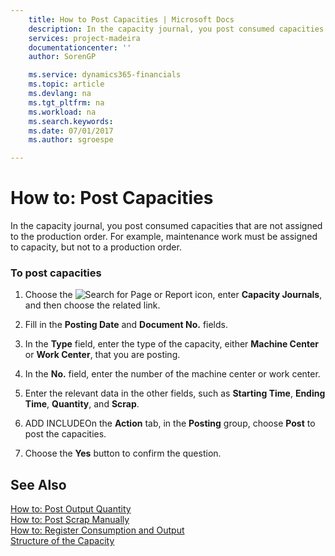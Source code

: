 ```yaml
---
    title: How to Post Capacities | Microsoft Docs
    description: In the capacity journal, you post consumed capacities that are not assigned to the production order. For example, maintenance work must be assigned to capacity, but not to a production order.
    services: project-madeira
    documentationcenter: ''
    author: SorenGP

    ms.service: dynamics365-financials
    ms.topic: article
    ms.devlang: na
    ms.tgt_pltfrm: na
    ms.workload: na
    ms.search.keywords:
    ms.date: 07/01/2017
    ms.author: sgroespe

---
```

# How to: Post Capacities
In the capacity journal, you post consumed capacities that are not assigned to the production order. For example, maintenance work must be assigned to capacity, but not to a production order.  
  
### To post capacities  
  
1.  Choose the ![Search for Page or Report](media/ui-search/search_small.png "Search for Page or Report icon") icon, enter **Capacity Journals**, and then choose the related link.  
  
2.  Fill in the **Posting Date** and **Document No.** fields.  
  
3.  In the **Type** field, enter the type of the capacity, either **Machine Center** or **Work Center**, that you are posting.  
  
4.  In the **No.** field, enter the number of the machine center or work center.  
  
5.  Enter the relevant data in the other fields, such as **Starting Time**, **Ending Time**, **Quantity**, and **Scrap**.  
  
6.  ADD INCLUDE<!--[!INCLUDE[bp_ribbonxml](../../includes/bp_ribbonxml_md.md)]-->On the **Action** tab, in the **Posting** group, choose **Post** to post the capacities.  
  
7.  Choose the **Yes** button to confirm the question.  
  
## See Also  
 [How to: Post Output Quantity](../how-to-post-output-quantity.md)   
 [How to: Post Scrap Manually](../how-to-post-scrap-manually.md)   
 [How to: Register Consumption and Output](../how-to-register-consumption-and-output.md)   
 [Structure of the Capacity](../structure-of-the-capacity.md)